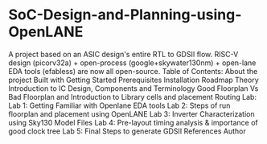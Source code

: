 # SoC-Design-and-Planning-using-OpenLANE
A project based on an ASIC design's entire RTL to GDSII flow. RISC-V design (picorv32a) + open-process (google+skywater130nm) + open-lane EDA tools (efabless) are now all open-source.
Table of Contents:
About the project
Built with
Getting Started
Prerequisites
Installation
Roadmap
Theory
Introduction to IC Design, Components and Terminology
Good Floorplan Vs Bad Floorplan and Introduction to Library cells and placement
Routing
Lab:
Lab 1: Getting Familiar with Openlane EDA tools
Lab 2: Steps of run floorplan and placement using OpenLANE
Lab 3: Inverter Characterization using Sky130 Model Files
Lab 4: Pre-layout timing analysis & importance of good clock tree
Lab 5: Final Steps to generate GDSII
References
Author
